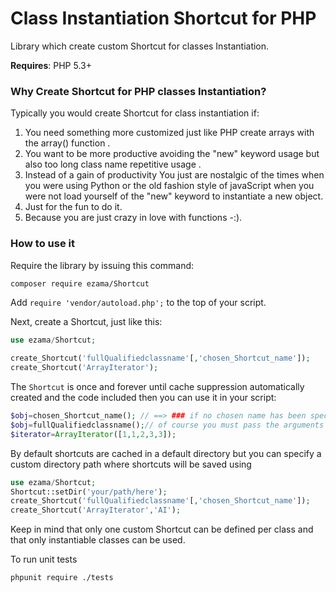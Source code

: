 Class Instantiation Shortcut for PHP
=====================================




Library which create custom Shortcut for classes Instantiation.


**Requires**: PHP 5.3+


### Why Create Shortcut for PHP classes Instantiation?


Typically you would create Shortcut for class instantiation if:

1. You need something more customized just like PHP  create arrays with the array() function .
2. You want to be more productive avoiding the "new" keyword usage but also too long class name repetitive usage .
3. Instead of a gain of productivity You just are  nostalgic of the times when you were using Python or the old fashion style of javaScript when you were not load yourself of the "new" keyword to instantiate a new object. 
4. Just for the fun to do it.
5. Because you are just crazy in love with functions -:).

### How to use it

Require the library by issuing this command:

```bash
composer require ezama/Shortcut
```

Add `require 'vendor/autoload.php';` to the top of your script.

Next, create a Shortcut, just like this:

```php
use ezama/Shortcut;

create_Shortcut('fullQualifiedclassname'[,'chosen_Shortcut_name']);
create_Shortcut('ArrayIterator');
```

The `Shortcut` is once and forever until cache suppression automatically created and the code included then you can use it in your script:

```php
$obj=chosen_Shortcut_name(); // ==> ### if no chosen name has been specified then you may use!
$obj=fullQualifiedclassname();// of course you must pass the arguments if the constructor require them at instantiation
$iterator=ArrayIterator([1,1,2,3,3]);

```
By default shortcuts are cached in a default directory but you can specify a custom directory path where shortcuts will be saved using
 
 ```php
use ezama/Shortcut;
Shortcut::setDir('your/path/here');
create_Shortcut('fullQualifiedclassname'[,'chosen_Shortcut_name']);
create_Shortcut('ArrayIterator','AI');
```
Keep in mind that only one custom Shortcut can be defined per class and that only instantiable classes can be used.


To run unit tests 
```bash
phpunit require ./tests
```
